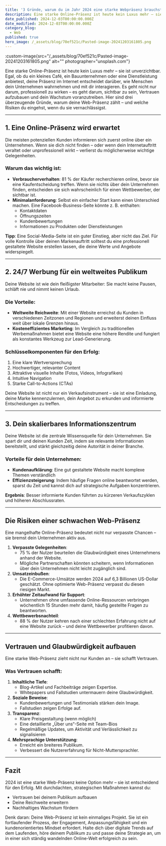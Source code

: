 ```yaml
---
title: '3 Gründe, warum du im Jahr 2024 eine starke Webpräsenz brauchst'
description: Eine starke Online-Präsenz ist heute kein Luxus mehr – sie ist unverzichtbar.
date_published: 2024-12-03T00:00:00.000Z
date_modified: 2024-12-03T00:00:00.000Z
category_blog:
  - Web
published: true
hero_image: /_assets/blog/70ef521c/Pasted-image-20241203161805.png
---
```

:custom-image{src="/_assets/blog/70ef521c/Pasted-image-20241203161805.png" alt="" photographer="unsplash.com"}

Eine starke Online-Präsenz ist heute kein Luxus mehr – sie ist unverzichtbar. Egal, ob du ein kleines Café, ein Bauunternehmen oder eine Dienstleistung anbietest, deine Präsenz im Internet entscheidet darüber, wie Menschen dein Unternehmen wahrnehmen und mit dir interagieren. Es geht nicht nur darum, professionell zu wirken – es geht darum, sichtbar zu sein, Vertrauen aufzubauen und dein Wachstum voranzutreiben. Hier sind drei überzeugende Gründe, warum deine Web-Präsenz zählt – und welche Risiken du eingehst, wenn du sie vernachlässigst.

---

## 1. Eine Online-Präsenz wird erwartet

Die meisten potenziellen Kunden informieren sich zuerst online über ein Unternehmen. Wenn sie dich nicht finden – oder wenn dein Internetauftritt veraltet oder unprofessionell wirkt – verlierst du möglicherweise wichtige Gelegenheiten.

### Warum das wichtig ist:

- **Verbraucherverhalten**: 81 % der Käufer recherchieren online, bevor sie eine Kaufentscheidung treffen. Wenn sie nichts über dein Unternehmen finden, entscheiden sie sich wahrscheinlich für einen Wettbewerber, der sichtbar ist.
- **Minimalanforderung**: Selbst ein einfacher Start kann einen Unterschied machen. Eine Facebook-Business-Seite könnte z. B. enthalten:
    - Kontaktdaten
    - Öffnungszeiten
    - Kundenbewertungen
    - Informationen zu Produkten oder Dienstleistungen

**Tipp**: Eine Social-Media-Seite ist ein guter Einstieg, aber nicht das Ziel. Für volle Kontrolle über deinen Markenauftritt solltest du eine professionell gestaltete Website erstellen lassen, die deine Werte und Angebote widerspiegelt.

---

## 2. 24/7 Werbung für ein weltweites Publikum

Deine Website ist wie dein fleißigster Mitarbeiter: Sie macht keine Pausen, schläft nie und nimmt keinen Urlaub.

### Die Vorteile:

- **Weltweite Reichweite**: Mit einer Website erreichst du Kunden in verschiedenen Zeitzonen und Regionen und erweiterst deinen Einfluss weit über lokale Grenzen hinaus.
- **Kosteneffizientes Marketing**: Im Vergleich zu traditionellen Werbemaßnahmen bietet eine Website eine höhere Rendite und fungiert als konstantes Werkzeug zur Lead-Generierung.

### Schlüsselkomponenten für den Erfolg:

1. Eine klare Wertversprechung
2. Hochwertiger, relevanter Content
3. Attraktive visuelle Inhalte (Fotos, Videos, Infografiken)
4. Intuitive Navigation
5. Starke Call-to-Actions (CTAs)

Deine Website ist nicht nur ein Verkaufsinstrument – sie ist eine Einladung, deine Marke kennenzulernen, dein Angebot zu erkunden und informierte Entscheidungen zu treffen.

---

## 3. Dein skalierbares Informationszentrum

Deine Website ist die zentrale Wissensquelle für dein Unternehmen. Sie spart dir und deinen Kunden Zeit, indem sie relevante Informationen bereitstellt, und stärkt gleichzeitig deine Autorität in deiner Branche.

### Vorteile für dein Unternehmen:

- **Kundenaufklärung**: Eine gut gestaltete Website macht komplexe Themen verständlich
- **Effizienzsteigerung**: Indem häufige Fragen online beantwortet werden, sparst du Zeit und kannst dich auf strategische Aufgaben konzentrieren.

**Ergebnis**: Besser informierte Kunden führten zu kürzeren Verkaufszyklen und höheren Abschlussraten.

---

## Die Risiken einer schwachen Web-Präsenz

Eine mangelhafte Online-Präsenz bedeutet nicht nur verpasste Chancen – sie bremst dein Unternehmen aktiv aus.

1. **Verpasste Gelegenheiten**:
    - 75 % der Nutzer beurteilen die Glaubwürdigkeit eines Unternehmens anhand der Website.
    - Mögliche Partnerschaften könnten scheitern, wenn Informationen über dein Unternehmen nicht leicht zugänglich sind.
2. **Umsatzeinbußen**:
    - Die E-Commerce-Umsätze werden 2024 auf 6,3 Billionen US-Dollar geschätzt. Ohne optimierte Web-Präsenz verpasst du diesen riesigen Markt.
3. **Erhöhter Zeitaufwand für Support**:
    - Unternehmen ohne umfassende Online-Ressourcen verbringen wöchentlich 15 Stunden mehr damit, häufig gestellte Fragen zu beantworten.
4. **Wettbewerbsnachteil**:
    - 88 % der Nutzer kehren nach einer schlechten Erfahrung nicht auf eine Website zurück – und deine Wettbewerber profitieren davon.

---

## Vertrauen und Glaubwürdigkeit aufbauen

Eine starke Web-Präsenz zieht nicht nur Kunden an – sie schafft Vertrauen.

### Was Vertrauen schafft:

1. **Inhaltliche Tiefe**:
    - Blog-Artikel und Fachbeiträge zeigen Expertise.
    - Whitepapers und Fallstudien untermauern deine Glaubwürdigkeit.
2. **Soziale Beweise**:
    - Kundenbewertungen und Testimonials stärken dein Image.
    - Fallstudien zeigen Erfolge auf.
3. **Transparenz**:
    - Klare Preisgestaltung (wenn möglich)
    - Eine detaillierte „Über uns“-Seite mit Team-Bios
    - Regelmäßige Updates, um Aktivität und Verlässlichkeit zu signalisieren
4. **Mehrsprachige Unterstützung**:
    - Erreicht ein breiteres Publikum.
    - Verbessert die Nutzererfahrung für Nicht-Muttersprachler.

---

## Fazit

2024 ist eine starke Web-Präsenz keine Option mehr – sie ist entscheidend für den Erfolg. Mit durchdachten, strategischen Maßnahmen kannst du:

- Vertrauen bei deinem Publikum aufbauen
- Deine Reichweite erweitern
- Nachhaltiges Wachstum fördern

Denk daran: Deine Web-Präsenz ist kein einmaliges Projekt. Sie ist ein fortlaufender Prozess, der Engagement, Anpassungsfähigkeit und ein kundenorientiertes Mindset erfordert. Halte dich über digitale Trends auf dem Laufenden, höre deinem Publikum zu und passe deine Strategie an, um in einer sich ständig wandelnden Online-Welt erfolgreich zu sein.
